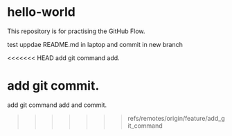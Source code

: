 # hello-world
This repository is for practising the GitHub Flow.

test uppdae README.md in laptop and commit in new branch

<<<<<<< HEAD
add git command add.

add git commit.
=======
add git command add and commit.
>>>>>>> refs/remotes/origin/feature/add_git_command
